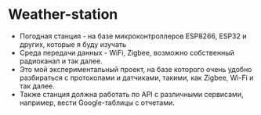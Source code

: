 # Weather-station
- Погодная станция - на базе микроконтроллеров ESP8266, ESP32 и других, которые я буду изучать
- Среда передачи данных - WiFi, Zigbee, возможно собственный радиоканал и так далее.
- Это мой экспериментальный проект, на базе которого очень удобно разбираться с протоколами и датчиками, такими, как Zigbee, Wi-Fi и так далее. 
- Также станция должна работать по API с различными сервисами, например, вести Google-таблицы с отчетами.
